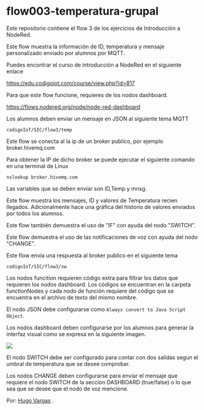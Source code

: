 # flow003-temperatura-grupal
Este repositorio contiene el flow 3 de los ejercicios de Introducción a NodeRed.

Este flow muestra la información de ID, temperatura y mensaje personalizado enviado por alumnos por MQTT.

Puedes encontrar el curso de introducción a NodeRed en el siguiente enlace

https://edu.codigoiot.com/course/view.php?id=817

Para que este flow funcione, requieres de los nodos dashboard.

https://flows.nodered.org/node/node-red-dashboard

Los alumnos deben enviar un mensaje en JSON al siguiente tema MQTT

`codigoIoT/SIC/flow3/temp`

Este flow se conecta al la ip de un broker publico, por ejemplo broker.hivemq.com

Para obtener la IP de dicho broker se puede ejecutar el siguiente comando en una terminal de Linux

`nslookup broker.hivemq.com`

Las variables que se deben enviar son ID,Temp y mnsg.

Este flow muestra los mensajes, ID y valores de Temperatura recien llegados. Adicionalmente hace una gráfica del historio de valores enviados por todos los alumnos.

Este flow también demuestra el uso de "IF" con ayuda del nodo "SWITCH".

Este flow demuestra el uso de las notificaciones de voz con ayuda del nodo "CHANGE".

Este flow envía una respuesta al broker publico en el siguiente tema

`codigoIoT/SIC/flow3/sw`

Los nodos funcition requieren código extra para filtrar los datos que requieren los nodos dashboard. Los códigos se encuentran en la carpeta functionNodes y cada nodo de función requiere del código que se encuentra en el archivo de texto del mismo nombre.

El nodo JSON debe configurarse como `Always convert to Java Script Object`.

Los nodos dashboard deben configurarse por los alumnos para generar la interfaz visual como se expresa en la siguiente imagen.

![](https://github.com/codigo-iot/flow003-temperatura-grupal/blob/main/grafica.jpg)

El nodo SWITCH debe ser configurado para contar con dos salidas segun el umbral de temperatura que se desee comprobar.

Los nodos CHANGE deben configurarse para enviar el mensaje que requiere el nodo SWITCH de la sección DASHBOARD (true/false) o lo que sea que se desee que el nodo de voz mencione.

Por: [Hugo Vargas](https://github.com/hugoescalpelo)
.
